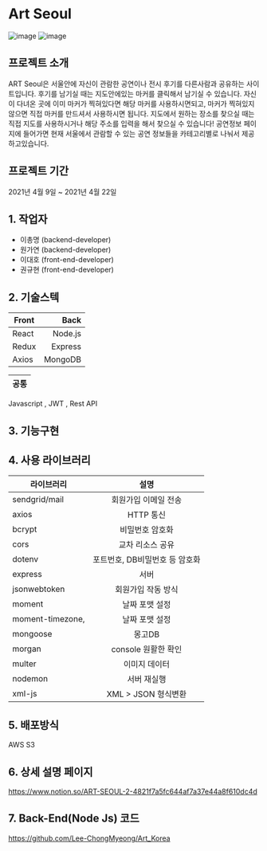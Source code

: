 # Art Seoul
![image](https://user-images.githubusercontent.com/79817676/115675644-bf48d300-a389-11eb-813d-384927d19e06.png)
![image](https://user-images.githubusercontent.com/79817676/115675771-de476500-a389-11eb-90c5-bd65735c1ad4.png)



## 프로젝트 소개
 ART Seoul은 서울안에 자신이 관람한 공연이나 전시 후기를 다른사람과 공유하는 사이트입니다. 후기를 남기실 때는 지도안에있는 마커를 클릭해서 남기실 수 있습니다. 자신이 다녀온 곳에 이미 마커가 찍혀있다면 해당 마커를 사용하시면되고, 마커가 찍혀있지 않으면 직접 마커를 만드셔서 사용하시면 됩니다. 지도에서 원하는 장소를 찾으실 때는 직접 지도를 사용하시거나 해당 주소를 입력을 해서 찾으실 수 있습니다! 공연정보 페이지에 들어가면 현재 서울에서 관람할 수 있는 공연 정보들을 카테고리별로 나눠서 제공하고있습니다.

## 프로젝트 기간
2021년 4월 9일 ~ 2021년 4월 22일

## 1. 작업자
  - 이총명 (backend-developer)
  - 원가연 (backend-developer)
  - 이대호 (front-end-developer)
  - 권규현 (front-end-developer)


## 2. 기술스텍

Front | Back
---|---:
React | Node.js
Redux | Express
Axios | MongoDB

공통|
---|
Javascript , JWT , Rest API


## 3. 기능구현 



## 4. 사용 라이브러리

라이브러리 | 설명
---|:---:
sendgrid/mail | 회원가입 이메일 전송
axios | HTTP 통신
bcrypt | 비밀번호 암호화 
cors | 교차 리소스 공유
dotenv | 포트번호, DB비밀번호 등 암호화
express | 서버
jsonwebtoken | 회원가입 작동 방식
moment | 날짜 포맷 설정
moment-timezone,| 날짜 포맷 설정
mongoose | 몽고DB
morgan | console 원활한 확인
multer | 이미지 데이터
nodemon | 서버 재실행
xml-js | XML > JSON 형식변환



## 5. 배포방식
AWS S3

## 6. 상세 설명 페이지
https://www.notion.so/ART-SEOUL-2-4821f7a5fc644af7a37e44a8f610dc4d

## 7. Back-End(Node Js) 코드 
https://github.com/Lee-ChongMyeong/Art_Korea
